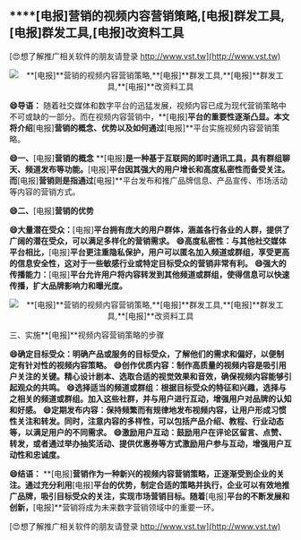 ## ****[电报]**营销的视频内容营销策略,**[电报]**群发工具,**[电报]**群发工具,**[电报]**改资料工具**

[😍想了解推广相关软件的朋友请登录 http://www.vst.tw](http://www.vst.tw)

 <center><img src="https://vst.tw/MP4/tuiguang/png/2.png" alt="**[电报]**营销的视频内容营销策略,**[电报]**群发工具,**[电报]**群发工具,**[电报]**改资料工具"></center>

**😄导语：**
随着社交媒体和数字平台的迅猛发展，视频内容已成为现代营销策略中不可或缺的一部分。而在视频内容营销中，**[电报]**平台的重要性逐渐凸显。本文将介绍**[电报]**营销的概念、优势以及如何通过**[电报]**平台实施视频内容营销策略。

**😄一、**[电报]**营销的概念**
**[电报]**是一种基于互联网的即时通讯工具，具有群组聊天、频道发布等功能。**[电报]**平台因其强大的用户增长和高度私密性而备受关注。而**[电报]**营销则是指通过**[电报]**平台发布和推广品牌信息、产品宣传、市场活动等内容的营销方式。

**😄二、**[电报]**营销的优势**

**😄大量潜在受众：**[电报]**平台拥有庞大的用户群体，涵盖各行各业的人群，提供了广阔的潜在受众，可以满足多样化的营销需求。**
**😄高度私密性：与其他社交媒体平台相比，**[电报]**平台更注重隐私保护，用户可以匿名加入频道或群组，享受更高的信息安全性，这对于一些敏感行业或特定目标受众的营销非常有利。**
**😄强大的传播能力：**[电报]**平台允许用户将内容转发到其他频道或群组，使得信息可以快速传播，扩大品牌影响力和曝光度。**

 <center><img src="https://vst.tw/MP4/tuiguang/png/1.png" alt="**[电报]**营销的视频内容营销策略,**[电报]**群发工具,**[电报]**群发工具,**[电报]**改资料工具"></center>

三、实施**[电报]**视频内容营销策略的步骤

**😄确定目标受众：明确产品或服务的目标受众，了解他们的需求和偏好，以便制定有针对性的视频内容策略。**
**😄创作优质内容：制作高质量的视频内容是吸引用户关注的关键。精心设计剧本、选取合适的视觉效果和音效，确保视频内容能够引起观众的共鸣。**
**😄选择适当的频道或群组：根据目标受众的特征和兴趣，选择与之相关的频道或群组。加入这些社群，并与用户进行互动，增强用户对品牌的认知和好感。**
**😄定期发布内容：保持频繁而有规律地发布视频内容，让用户形成习惯性关注和转发。同时，注意内容的多样性，可以包括产品介绍、教程、行业动态等，以满足用户的不同需求。**
**😄激励用户互动：鼓励用户在评论区留言、点赞、转发，或者通过举办抽奖活动、提供优惠券等方式激励用户参与互动，增强用户互动性和忠诚度。**

**😄结语：**
**[电报]**营销作为一种新兴的视频内容营销策略，正逐渐受到企业的关注。通过充分利用**[电报]**平台的优势，制定合适的策略并执行，企业可以有效地推广品牌，吸引目标受众的关注，实现市场营销目标。随着**[电报]**平台的不断发展和创新，**[电报]**营销将成为未来数字营销领域中的重要一环。

[😍想了解推广相关软件的朋友请登录 http://www.vst.tw](http://www.vst.tw)



